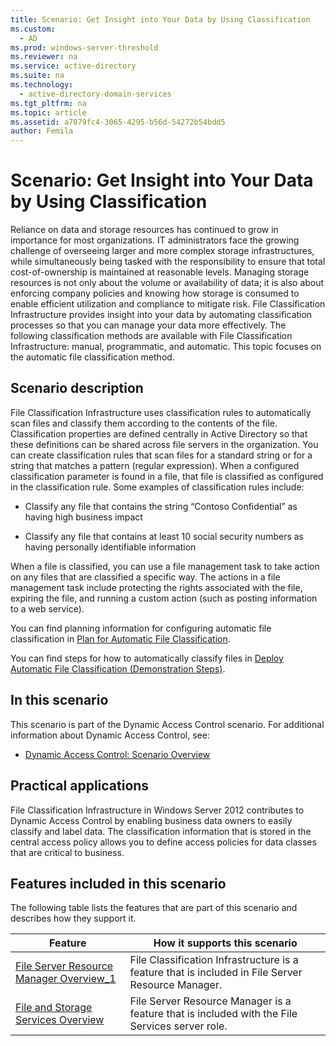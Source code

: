 ```yaml
---
title: Scenario: Get Insight into Your Data by Using Classification
ms.custom: 
  - AD
ms.prod: windows-server-threshold
ms.reviewer: na
ms.service: active-directory
ms.suite: na
ms.technology: 
  - active-directory-domain-services
ms.tgt_pltfrm: na
ms.topic: article
ms.assetid: a7079fc4-3065-4295-b56d-54272b54bdd5
author: Femila
---
```

# Scenario: Get Insight into Your Data by Using Classification
Reliance on data and storage resources has continued to grow in importance for most organizations. IT administrators face the growing challenge of overseeing larger and more complex storage infrastructures, while simultaneously being tasked with the responsibility to ensure that total cost\-of\-ownership is maintained at reasonable levels. Managing storage resources is not only about the volume or availability of data; it is also about enforcing company policies and knowing how storage is consumed to enable efficient utilization and compliance to mitigate risk. File Classification Infrastructure provides insight into your data by automating classification processes so that you can manage your data more effectively. The following classification methods are available with File Classification Infrastructure: manual, programmatic, and automatic. This topic focuses on the automatic file classification method.  
  
## <a name="BKMK_OVER"></a>Scenario description  
File Classification Infrastructure uses classification rules to automatically scan files and classify them according to the contents of the file. Classification properties are defined centrally in Active Directory so that these definitions can be shared across file servers in the organization. You can create classification rules that scan files for a standard string or for a string that matches a pattern \(regular expression\). When a configured classification parameter is found in a file, that file is classified as configured in the classification rule. Some examples of classification rules include:  
  
-   Classify any file that contains the string “Contoso Confidential” as having high business impact  
  
-   Classify any file that contains at least 10 social security numbers as having personally identifiable information  
  
When a file is classified, you can use a file management task to take action on any files that are classified a specific way. The actions in a file management task include protecting the rights associated with the file, expiring the file, and running a custom action \(such as posting information to a web service\).  
  
You can find planning information for configuring automatic file classification in [Plan for Automatic File Classification](assetId:///e3c3bb4b-3034-42b7-b391-8ef5f5851955).  
  
You can find steps for how to automatically classify files in [Deploy Automatic File Classification &#40;Demonstration Steps&#41;](Deploy-Automatic-File-Classification--Demonstration-Steps-.md).  
  
## In this scenario  
This scenario is part of the Dynamic Access Control scenario. For additional information about Dynamic Access Control, see:  
  
-   [Dynamic Access Control: Scenario Overview](Dynamic-Access-Control--Scenario-Overview.md)  
  
## <a name="BKMK_APP"></a>Practical applications  
File Classification Infrastructure in  Windows Server 2012  contributes to Dynamic Access Control by enabling business data owners to easily classify and label data. The classification information that is stored in the central access policy allows you to define access policies for data classes that are critical to business.  
  
## <a name="BKMK_NEW"></a>Features included in this scenario  
The following table lists the features that are part of this scenario and describes how they support it.  
  
|Feature|How it supports this scenario|  
|-----------|---------------------------------|  
|[File Server Resource Manager Overview_1](File-Server-Resource-Manager-Overview_1.md)|File Classification Infrastructure is a feature that is included in File Server Resource Manager.|  
|[File and Storage Services Overview](File-and-Storage-Services-Overview.md)|File Server Resource Manager is a feature that is included with the File Services server role.|  
  

